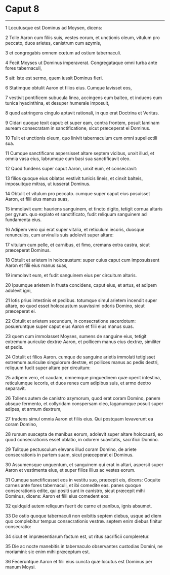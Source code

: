 # Caput 8

***

1 Locutusque est Dominus ad Moysen, dicens:

2 Tolle Aaron cum filiis suis, vestes eorum, et unctionis oleum, vitulum pro peccato, duos arietes, canistrum cum azymis,

3 et congregabis omnem cœtum ad ostium tabernaculi.

4 Fecit Moyses ut Dominus imperaverat. Congregataque omni turba ante fores tabernaculi,

5 ait: Iste est sermo, quem iussit Dominus fieri.

6 Statimque obtulit Aaron et filios eius. Cumque lavisset eos,

7 vestivit pontificem subucula linea, accingens eum balteo, et induens eum tunica hyacinthina, et desuper humerale imposuit,

8 quod astringens cingulo aptavit rationali, in quo erat Doctrina et Veritas.

9 Cidari quoque texit caput: et super eam, contra frontem, posuit laminam auream consecratam in sanctificatione, sicut præceperat ei Dominus.

10 Tulit et unctionis oleum, quo linivit tabernaculum cum omni supellectili sua.

11 Cumque sanctificans aspersisset altare septem vicibus, unxit illud, et omnia vasa eius, labrumque cum basi sua sanctificavit oleo.

12 Quod fundens super caput Aaron, unxit eum, et consecravit:

13 filios quoque eius oblatos vestivit tunicis lineis, et cinxit balteis, imposuitque mitras, ut iusserat Dominus.

14 Obtulit et vitulum pro peccato. cumque super caput eius posuisset Aaron, et filii eius manus suas,

15 immolavit eum: hauriens sanguinem, et tincto digito, tetigit cornua altaris per gyrum. quo expiato et sanctificato, fudit reliquum sanguinem ad fundamenta eius.

16 Adipem vero qui erat super vitalia, et reticulum iecoris, duosque renunculos, cum arvinulis suis adolevit super altare:

17 vitulum cum pelle, et carnibus, et fimo, cremans extra castra, sicut præceperat Dominus.

18 Obtulit et arietem in holocaustum: super cuius caput cum imposuissent Aaron et filii eius manus suas,

19 immolavit eum, et fudit sanguinem eius per circuitum altaris.

20 Ipsumque arietem in frusta concidens, caput eius, et artus, et adipem adolevit igni,

21 lotis prius intestinis et pedibus. totumque simul arietem incendit super altare, eo quod esset holocaustum suavissimi odoris Domino, sicut præceperat ei.

22 Obtulit et arietem secundum, in consecratione sacerdotum: posueruntque super caput eius Aaron et filii eius manus suas.

23 quem cum immolasset Moyses, sumens de sanguine eius, tetigit extremum auriculæ dextræ Aaron, et pollicem manus eius dextræ, similiter et pedis.

24 Obtulit et filios Aaron. cumque de sanguine arietis immolati tetigisset extremum auriculæ singulorum dextræ, et pollices manus ac pedis dextri, reliquum fudit super altare per circuitum:

25 adipem vero, et caudam, omnemque pinguedinem quæ operit intestina, reticulumque iecoris, et duos renes cum adipibus suis, et armo dextro separavit.

26 Tollens autem de canistro azymorum, quod erat coram Domino, panem absque fermento, et collyridam conspersam oleo, laganumque posuit super adipes, et armum dextrum,

27 tradens simul omnia Aaron et filiis eius. Qui postquam levaverunt ea coram Domino,

28 rursum suscepta de manibus eorum, adolevit super altare holocausti, eo quod consecrationis esset oblatio, in odorem suavitatis, sacrificii Domino.

29 Tulitque pectusculum elevans illud coram Domino, de ariete consecrationis in partem suam, sicut præceperat ei Dominus.

30 Assumensque unguentum, et sanguinem qui erat in altari, aspersit super Aaron et vestimenta eius, et super filios illius ac vestes eorum.

31 Cumque sanctificasset eos in vestitu suo, præcepit eis, dicens: Coquite carnes ante fores tabernaculi, et ibi comedite eas. panes quoque consecrationis edite, qui positi sunt in canistro, sicut præcepit mihi Dominus, dicens: Aaron et filii eius comedent eos:

32 quidquid autem reliquum fuerit de carne et panibus, ignis absumet.

33 De ostio quoque tabernaculi non exibitis septem diebus, usque ad diem quo complebitur tempus consecrationis vestræ. septem enim diebus finitur consecratio:

34 sicut et impræsentiarum factum est, ut ritus sacrificii compleretur.

35 Die ac nocte manebitis in tabernaculo observantes custodias Domini, ne moriamini: sic enim mihi præceptum est.

36 Feceruntque Aaron et filii eius cuncta quæ locutus est Dominus per manum Moysi.


